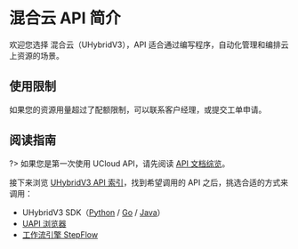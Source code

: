 



# 混合云 API 简介

欢迎您选择 混合云（UHybridV3），API 适合通过编写程序，自动化管理和编排云上资源的场景。

## 使用限制

如果您的资源用量超过了配额限制，可以联系客户经理，或提交工单申请。

## 阅读指南

?> 如果您是第一次使用 UCloud API，请先阅读 [API 文档综览](/api/summary/README)。

接下来浏览 [UHybridV3 API 索引](api/uhybridv3-api/index.md)，找到希望调用的 API 之后，挑选合适的方式来调用：

- UHybridV3 SDK（[Python](https://github.com/ucloud/ucloud-sdk-python3) / [Go](https://github.com/ucloud/ucloud-sdk-go) / [Java](https://github.com/ucloud/ucloud-sdk-java)）
- [UAPI 浏览器](https://console.ucloud.cn/uapi/ucloudapi)
- [工作流引擎 StepFlow](https://console.ucloud.cn/stepflow/manage/)


